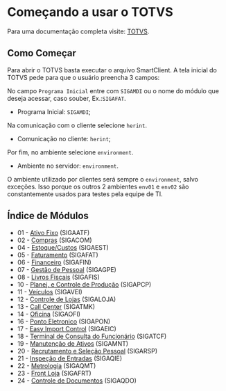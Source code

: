 # Começando a usar o TOTVS

Para uma documentação completa visite: [TOTVS](http://tdn.totvs.com/display/tec/SmartClient+-+Sobre).

## Como Começar

Para abrir o TOTVS basta executar o arquivo SmartClient. A tela inicial do TOTVS pede para que o usuário preencha 3 campos:

No campo `Programa Inicial` entre com `SIGAMDI` ou o nome do módulo que deseja acessar, caso souber, Ex.:`SIGAFAT`.

* Programa Inicial: `SIGAMDI`;

Na comunicação com o cliente selecione  `herint`.

* Comunicação no cliente: `herint`;

Por fim, no ambiente selecione `environment`.

* Ambiente no servidor: `environment`.



O ambiente utilizado por clientes será sempre o `environment`, salvo exceções. Isso porque os outros 2 ambientes `env01` e `env02` são constantemente usados para testes pela equipe de TI.


## Índice de Módulos
* 01 - [Ativo Fixo](http://127.0.0.1:8000/modulo-01/) (SIGAATF)
* 02 - [Compras](http://127.0.0.1:8000/modulo-02/) (SIGACOM)
* 04 - [Estoque/Custos](http://127.0.0.1:8000/modulo-04/) (SIGAEST)
* 05 - [Faturamento](https://gabsbelini.github.io/totvs-docs/modulo-05/) (SIGAFAT)
* 06 - [Financeiro](http://127.0.0.1:8000/modulo-06/) (SIGAFIN)
* 07 - [Gestão de Pessoal](http://127.0.0.1:8000/modulo-07/) (SIGAGPE)
* 08 - [Livros Fiscais](http://127.0.0.1:8000/modulo-08/) (SIGAFIS)
* 10 - [Planej. e Controle de Produção](http://127.0.0.1:8000/modulo-10/) (SIGAPCP)
* 11 - [Veículos](http://127.0.0.1:8000/modulo-11/) (SIGAVEI)
* 12 - [Controle de Lojas](http://127.0.0.1:8000/modulo-12/) (SIGALOJA)
* 13 - [Call Center](http://127.0.0.1:8000/modulo-13/) (SIGATMK)
* 14 - [Oficina](http://127.0.0.1:8000/modulo-14/) (SIGAOFI)
* 16 - [Ponto Eletronico](http://127.0.0.1:8000/modulo-16/) (SIGAPON)
* 17 - [Easy Import Control](http://127.0.0.1:8000/modulo-17/) (SIGAEIC)
* 18 - [Terminal de Consulta do Funcionário](http://127.0.0.1:8000/modulo-18/) (SIGATCF)
* 19 - [Manutenção de Ativos](http://127.0.0.1:8000/modulo-19/) (SIGAMNT)
* 20 - [Recrutamento e Seleção Pessoal](http://127.0.0.1:8000/modulo-20/) (SIGARSP)
* 21 - [Inspeção de Entradas](http://127.0.0.1:8000/modulo-21/) (SIGAQIE)
* 22 - [Metrologia](http://127.0.0.1:8000/modulo-22/) (SIGAQMT)
* 23 - [Front Loja](http://127.0.0.1:8000/modulo-23/) (SIGAFRT)
* 24 - [Controle de Documentos](http://127.0.0.1:8000/modulo-24/) (SIGAQDO)
